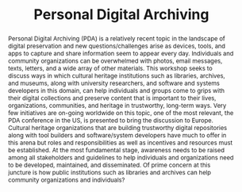 ---
abstract: Personal Digital Archiving (PDA) is a relatively recent topic in the landscape
  of digital preservation and new questions/challenges arise as devices, tools, and
  apps to capture and share information seem to appear every day. Individuals and
  community organizations can be overwhelmed with photos, email messages, texts, letters,
  and a wide array of other materials. This workshop seeks to discuss ways in which
  cultural heritage institutions such as libraries, archives, and museums, along with
  university researchers, and software and systems developers in this domain, can
  help individuals and groups come to grips with their digital collections and preserve
  content that is important to their lives, organizations, communities, and heritage
  in trustworthy, long-term ways. Very few initiatives are on-going worldwide on this
  topic, one of the most relevant, the PDA conference in the US, is presented to bring
  the discussion to Europe. Cultural heritage organizations that are building trustworthy
  digital repositories along with tool builders and software/system developers have
  much to offer in this arena but roles and responsibilities as well as incentives
  and resources must be established. At the most fundamental stage, awareness needs
  to be raised among all stakeholders and guidelines to help individuals and organizations
  need to be developed, maintained, and disseminated. Of prime concern at this juncture
  is how public institutions such as libraries and archives can help community organizations
  and individuals?
creators:
- Maurizio Lunghi
- Natascha Schumann
- Helen Tibbo
date: null
document_url: https://services.phaidra.univie.ac.at/api/object/o:502830/download
grand_parent: iPRES
institutions: []
keywords: []
landing_page_url: https://phaidra.univie.ac.at/o:502830
language: eng
layout: publication
license: CC BY-NC-SA 3.0 AT
notes_url: null
parent: iPRES 2016
publication_type: workshop
size: 137705
slides_url: null
source_name: iPRES
stream_url: null
title: Personal Digital Archiving
year: 2016
---